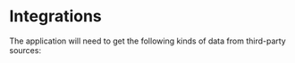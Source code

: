 # Integrations

The application will need to get the following kinds of
data from third-party sources: